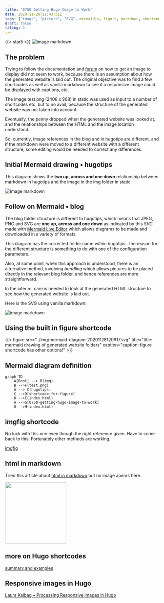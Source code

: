 ```yaml
---
title: "0750 Getting Hugo Image to Work"
date: 2020-11-28T11:43:31Z
tags: ["image", "picture", "SVG", mermaidjs, figure, markdown, shortcode]
draft: false
rating: 5
---
```

{{< star5 >}}
![image markdown ](../img/test.png)

## The problem

Trying to follow the documentation and [forum](https://discourse.gohugo.io/t/confused-with-where-to-put-static-image/9822/2) on how to get an image to display did not seem to work, because there is an assumption about how the generated website is laid out. The original objective was to find a few shortcodes as well as vanilla markdown to see if a responsive image could be displayed with captions, etc.

The image test.png (2408 x 968) in static was used as input to a number of shortcodes etc, but to no avail, because the structure of the generated website was not taken into account.

Eventually, the penny dropped when the generated website was looked at, and the relationships between the HTML and the image location understood.

So, currently, image references in the blog and in hugotips are different, and if the markdown were moved to a different website with a different structure, some editing would be needed to correct any differences.

## Initial Mermaid drawing &bull; hugotips

This diagram shows the **two up, across and one down** relationship between markdown in hugotips and the image in the img folder in static.

![image markdown ](../img/mermaid-diagram-20201128114003.svg)

## Follow on Mermaid &bull; blog

The blog folder structure is different to hugotips, which means that JPEG, PNG and SVG are **one up, across and one down** as indicated by this *SVG* made with [Mermaid Live Editor](https://mermaid-js.github.io/mermaid-live-editor) which allows diagrams to be made and downloaded in a variety of formats.

This diagram has the corrected folder name within hugotips. The reason for the different structure is something to do with one of the configuration parameters.

Also, at some point, when this approach is understood, there is an alternative method, involving *bundling* which allows pictures to be placed directly in the relevant blog folder, and hence references are more straightforward. 

In the interim, care is needed to look at the generated HTML structure to see how the generated website is laid out.

Here is the SVG using vanilla markdown:

![image markdown ](../img/mermaid-diagram-20201128120917.svg)

## Using the built in figure shortcode

{{< figure src="../img/mermaid-diagram-20201128120917.svg" title="title: mermaid drawing of generated website folders" caption="caption: figure shortcode has other options!" >}}

## Mermaid diagram definition

```
graph TD
    A[Root] --> B(img)
    B -->F(test.png)
    A --> C[hugotips]
    C -->D[shortcode-for-figure]
    D -->E(index.html) 
    A -->G[0750-getting-hugo-image-to-work]  
    G -->H(index.html)
```
## imgfig shortcode

No luck with this one even though the right reference given. Have to come back to this. Fortunately other methods are working.

[imgfig](https://yktoo.solutions/blog/2019/10/08-hugo-toolbox-image-figure-shortcode-imgfig/)

## html in markdown

Tried this article about [html in markdown](https://stackoverflow.com/questions/14675913/changing-image-size-in-markdown) but no image apears here.

<img src="../img/test.png" width="200" height="200" />

## more on Hugo shortcodes

[summary and examples](http://lab-emergent360.com/workshops/example/hugo_shortcodes/)

## Responsive images in Hugo

[Laura Kalbag &bull; Processing Responsive Images in Hugo](https://laurakalbag.com/processing-responsive-images-with-hugo/)